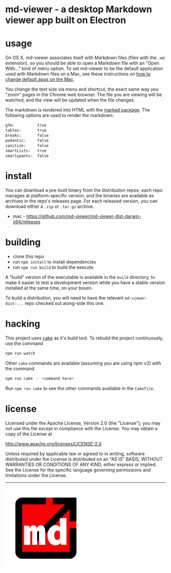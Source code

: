 md-viewer - a desktop Markdown viewer app built on Electron
================================================================================

usage
================================================================================

On OS X, md-viewer associates itself with Markdown files (files with the `.md`
extension), so you should be able to open a Markdown file with an "Open With..."
kind of menu option.  To set md-viewer to be the default application used with
Markdown files on a Mac, see these instructions on
[how to change default apps on the Mac](http://www.imore.com/how-change-default-apps-os-x).

You change the text size via menu and shortcut, the exact same way you
"zoom" pages in the Chrome web browser.  The file you are viewing will
be watched, and the view will be updated when the file changes.

The markdown is rendered into HTML with the
[marked package](https://www.npmjs.com/package/marked).  The following options
are used to render the markdown:

    gfm:          true
    tables:       true
    breaks:       false
    pedantic:     false
    sanitize:     false
    smartLists:   true
    smartypants:  false


install
================================================================================

You can download a pre-built binary from the distribution repos; each repo
manages at platform-specific version, and the binaries are available as archives
in the repo's releases page.  For each released version, you can download
either a `.zip` or `.tar.gz` archive.

* mac - https://github.com/md-viewer/md-viewer-dist-darwin-x64/releases


building
================================================================================

* clone this repo
* run `npm install` to install dependencies
* run `npm run build` to build the execute

A "build" version of the executable is available in the `build` directory,
to make it easier to test a development version while you have a stable version
installed at the same time, on your boxen.

To build a distribution, you will need to have the relevant `md-viewer-dist-...`
repo checked out along-side this one.


hacking
================================================================================

This project uses [cake](http://coffeescript.org/#cake) as it's
build tool.  To rebuild the project continuously, use the command

```bash
npm run watch
```

Other `cake` commands are available (assuming you are using npm v2) with
the command

```bash
npm run cake -- <command here>
```

Run `npm run cake` to see the other commands available in the `Cakefile`.


license
================================================================================

Licensed under the Apache License, Version 2.0 (the "License");
you may not use this file except in compliance with the License.
You may obtain a copy of the License at

<http://www.apache.org/licenses/LICENSE-2.0>

Unless required by applicable law or agreed to in writing, software
distributed under the License is distributed on an "AS IS" BASIS,
WITHOUT WARRANTIES OR CONDITIONS OF ANY KIND, either express or implied.
See the License for the specific language governing permissions and
limitations under the License.


--------------------------------------------------------------------------------

<img width="256" src="app/renderer/images/md-viewer.png">
